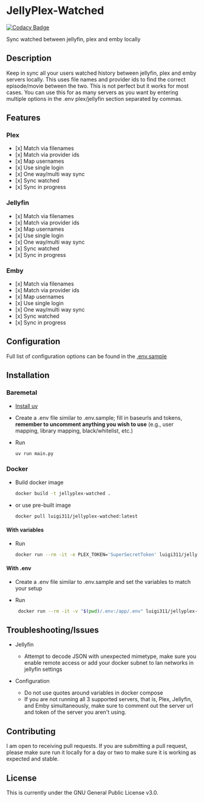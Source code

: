 # JellyPlex-Watched

[![Codacy Badge](https://app.codacy.com/project/badge/Grade/26b47c5db63942f28f02f207f692dc85)](https://www.codacy.com/gh/luigi311/JellyPlex-Watched/dashboard?utm_source=github.com&utm_medium=referral&utm_content=luigi311/JellyPlex-Watched&utm_campaign=Badge_Grade)

Sync watched between jellyfin, plex and emby locally

## Description

Keep in sync all your users watched history between jellyfin, plex and emby servers locally. This uses file names and provider ids to find the correct episode/movie between the two. This is not perfect but it works for most cases. You can use this for as many servers as you want by entering multiple options in the .env plex/jellyfin section separated by commas.

## Features

### Plex

- \[x] Match via filenames
- \[x] Match via provider ids
- \[x] Map usernames
- \[x] Use single login
- \[x] One way/multi way sync
- \[x] Sync watched
- \[x] Sync in progress

### Jellyfin

- \[x] Match via filenames
- \[x] Match via provider ids
- \[x] Map usernames
- \[x] Use single login
- \[x] One way/multi way sync
- \[x] Sync watched
- \[x] Sync in progress

### Emby

- \[x] Match via filenames
- \[x] Match via provider ids
- \[x] Map usernames
- \[x] Use single login
- \[x] One way/multi way sync
- \[x] Sync watched
- \[x] Sync in progress

## Configuration

Full list of configuration options can be found in the [.env.sample](.env.sample)

## Installation

### Baremetal

- [Install uv](https://docs.astral.sh/uv/getting-started/installation/)

- Create a .env file similar to .env.sample; fill in baseurls and tokens, **remember to uncomment anything you wish to use** (e.g., user mapping, library mapping, black/whitelist, etc.)

- Run

  ```bash
  uv run main.py
  ```

### Docker

- Build docker image

  ```bash
  docker build -t jellyplex-watched .
  ```

- or use pre-built image

  ```bash
  docker pull luigi311/jellyplex-watched:latest
  ```

#### With variables

- Run

  ```bash
  docker run --rm -it -e PLEX_TOKEN='SuperSecretToken' luigi311/jellyplex-watched:latest
  ```

#### With .env

- Create a .env file similar to .env.sample and set the variables to match your setup

- Run

  ```bash
   docker run --rm -it -v "$(pwd)/.env:/app/.env" luigi311/jellyplex-watched:latest
  ```

## Troubleshooting/Issues

- Jellyfin

  - Attempt to decode JSON with unexpected mimetype, make sure you enable remote access or add your docker subnet to lan networks in jellyfin settings

- Configuration
  - Do not use quotes around variables in docker compose
  - If you are not running all 3 supported servers, that is, Plex, Jellyfin, and Emby simultaneously, make sure to comment out the server url and token of the server you aren't using.

## Contributing

I am open to receiving pull requests. If you are submitting a pull request, please make sure run it locally for a day or two to make sure it is working as expected and stable.

## License

This is currently under the GNU General Public License v3.0.
